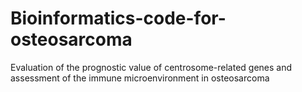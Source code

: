 # Bioinformatics-code-for-osteosarcoma
Evaluation of the prognostic value of centrosome-related genes and assessment of the immune microenvironment in osteosarcoma
